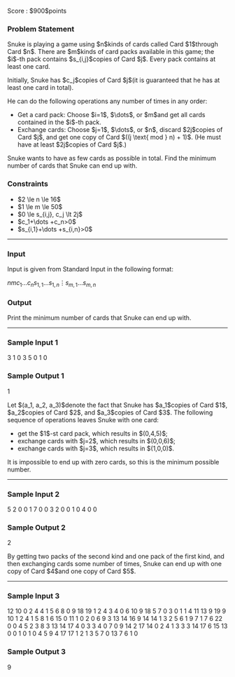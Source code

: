 
<div>

<span>

<span>

<p>
Score : $900$points
</p>

<div>

<section>

### **Problem Statement**

<p>
Snuke is playing a game using $n$kinds of cards called Card $1$through Card $n$.
There are $m$kinds of card packs available in this game; the $i$-th pack contains $s_{i,j}$copies of Card $j$.
Every pack contains at least one card.
</p>

<p>
Initially, Snuke has $c_j$copies of Card $j$(it is guaranteed that he has at least one card in total).
</p>

<p>
He can do the following operations any number of times in any order:
</p>

<ul>

<li>
Get a card pack: Choose $i=1$, $\dots$, or $m$and get all cards contained in the $i$-th pack.
</li>

<li>
Exchange cards: Choose $j=1$, $\dots$, or $n$, discard $2j$copies of Card $j$, and get one copy of Card $((j \text{ mod } n) + 1)$. (He must have at least $2j$copies of Card $j$.)
</li>

</ul>

<p>
Snuke wants to have as few cards as possible in total. Find the minimum number of cards that Snuke can end up with.
</p>

</section>

</div>

<div>

<section>

### **Constraints**

<ul>

<li>
$2 \le n \le 16$
</li>

<li>
$1 \le m \le 50$
</li>

<li>
$0 \le s_{i,j}, c_j \lt 2j$
</li>

<li>
$c_1+\dots +c_n>0$
</li>

<li>
$s_{i,1}+\dots +s_{i,n}>0$
</li>

</ul>

</section>

</div>

---

<div>

<div>

<section>

### **Input**

<p>
Input is given from Standard Input in the following format:
</p>

<div>

$n$$m$$c_1$$\dots$$c_n$$s_{1,1}$$\dots$$s_{1,n}$$\vdots$$s_{m,1}$$\dots$$s_{m,n}$
</div>

</section>

</div>

<div>

<section>

### **Output**

<p>
Print the minimum number of cards that Snuke can end up with.
</p>

</section>

</div>

</div>

---

<div>

<section>

### **Sample Input 1**

<div>

3 1
0 3 5
0 1 0

</div>

</section>

</div>

<div>

<section>

### **Sample Output 1**

<div>

1

</div>

<p>
Let $(a_1, a_2, a_3)$denote the fact that Snuke has $a_1$copies of Card $1$, $a_2$copies of Card $2$, and $a_3$copies of Card $3$.
The following sequence of operations leaves Snuke with one card:
</p>

<ul>

<li>
get the $1$-st card pack, which results in $(0,4,5)$;
</li>

<li>
exchange cards with $j=2$, which results in $(0,0,6)$;
</li>

<li>
exchange cards with $j=3$, which results in $(1,0,0)$.
</li>

</ul>

<p>
It is impossible to end up with zero cards, so this is the minimum possible number.
</p>

</section>

</div>

---

<div>

<section>

### **Sample Input 2**

<div>

5 2
0 0 1 7 0
0 3 2 0 0
1 0 4 0 0

</div>

</section>

</div>

<div>

<section>

### **Sample Output 2**

<div>

2

</div>

<p>
By getting two packs of the second kind and one pack of the first kind, and then exchanging cards some number of times, Snuke can end up with one copy of Card $4$and one copy of Card $5$.
</p>

</section>

</div>

---

<div>

<section>

### **Sample Input 3**

<div>

12 10
0 2 4 4 1 5 6 8 0 9 18 19
1 2 4 3 4 0 6 10 9 18 5 7
0 3 0 1 1 4 11 13 9 19 9 10
1 2 4 1 5 8 1 6 15 0 11 1
0 2 0 6 9 3 13 14 16 9 14 14
1 3 2 5 6 1 9 7 1 7 6 22
0 0 4 5 2 3 8 3 13 14 17 4
0 3 3 4 0 7 0 9 14 2 17 14
0 2 4 1 3 3 3 14 17 6 15 13
0 0 1 0 1 0 4 5 9 4 17 17
1 2 1 3 5 7 0 13 7 6 1 0

</div>

</section>

</div>

<div>

<section>

### **Sample Output 3**

<div>

9

</div>

</section>

</div>

</span>

</span>

</div>

